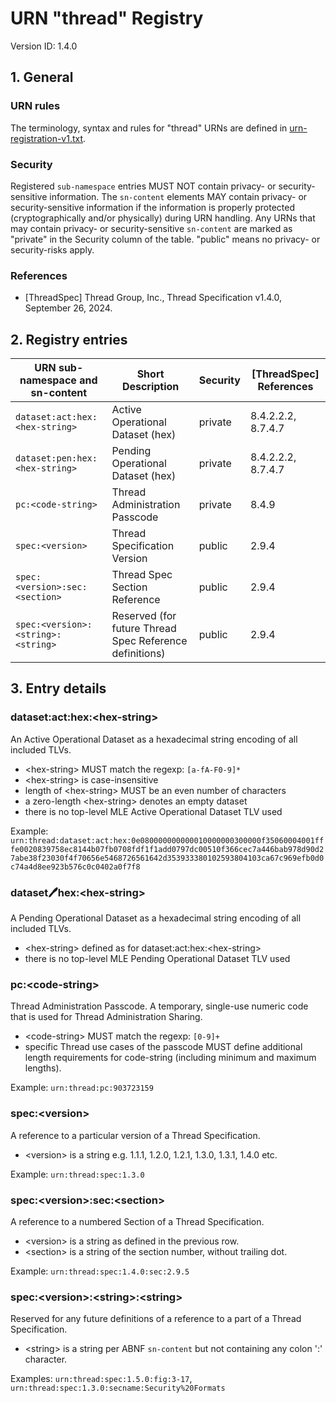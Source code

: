 # URN "thread" Registry

Version ID: 1.4.0

## 1. General

### URN rules
The terminology, syntax and rules for "thread" URNs are defined in [urn-registration-v1.txt](urn-registration-v1.txt).

### Security 
Registered `sub-namespace` entries MUST NOT contain privacy- or security-sensitive information. The `sn-content` elements MAY contain privacy- or security-sensitive information if the information is properly protected (cryptographically and/or physically) during URN handling.
Any URNs that may contain privacy- or security-sensitive `sn-content` are marked as "private" in the Security column of the table. "public" means no privacy- or security-risks apply.

### References
- [ThreadSpec] Thread Group, Inc., Thread Specification v1.4.0, September 26, 2024.

## 2. Registry entries

| URN sub-namespace and sn-content | Short Description                                       | Security | [ThreadSpec] References
|----------------------------------|---------------------------------------------------------|----------|------------------------ 
| `dataset:act:hex:<hex-string>`   | Active Operational Dataset (hex)                        | private  | 8.4.2.2.2, 8.7.4.7
| `dataset:pen:hex:<hex-string>`   | Pending Operational Dataset (hex)                       | private  | 8.4.2.2.2, 8.7.4.7
| `pc:<code-string>`               | Thread Administration Passcode                          | private  | 8.4.9
| `spec:<version>`                 | Thread Specification Version                            | public   | 2.9.4
| `spec:<version>:sec:<section>`   | Thread Spec Section Reference                           | public   | 2.9.4
| `spec:<version>:<string>:<string>` | Reserved (for future Thread Spec Reference definitions) | public | 2.9.4

## 3. Entry details

### dataset:act:hex:\<hex-string>	
An Active Operational Dataset as a hexadecimal string encoding of all included TLVs. 
- \<hex-string> MUST match the regexp: `[a-fA-F0-9]*` 
- \<hex-string> is case-insensitive
- length of \<hex-string> MUST be an even number of characters
- a zero-length \<hex-string> denotes an empty dataset
- there is no top-level MLE Active Operational Dataset TLV used

Example: `urn:thread:dataset:act:hex:0e080000000000010000000300000f35060004001fffe0020839758ec8144b07fb0708fdf1f1add0797dc00510f366cec7a446bab978d90d27abe38f23030f4f70656e5468726561642d353933380102593804103ca67c969efb0d0c74a4d8ee923b576c0c0402a0f7f8`


### dataset:pen:hex:\<hex-string>	
A Pending Operational Dataset as a hexadecimal string encoding of all included TLVs.
- \<hex-string> defined as for dataset:act:hex:\<hex-string>
- there is no top-level MLE Pending Operational Dataset TLV used


### pc:\<code-string>
Thread Administration Passcode. A temporary, single-use numeric code that is used for Thread Administration Sharing.
- \<code-string> MUST match the regexp: `[0-9]+`
- specific Thread use cases of the passcode MUST define additional length requirements for code-string (including minimum and maximum lengths).

Example: `urn:thread:pc:903723159`


### spec:\<version>
A reference to a particular version of a Thread Specification.
- \<version> is a string e.g. 1.1.1, 1.2.0, 1.2.1, 1.3.0, 1.3.1, 1.4.0 etc.

Example: `urn:thread:spec:1.3.0`


### spec:\<version>:sec:\<section>
A reference to a numbered Section of a Thread Specification.
- \<version> is a string as defined in the previous row.
- \<section> is a string of the section number, without trailing dot.

Example: `urn:thread:spec:1.4.0:sec:2.9.5`


### spec:\<version>:\<string>:\<string>
Reserved for any future definitions of a reference to a part of a Thread Specification.
- \<string> is a string per ABNF `sn-content` but not containing any colon ':' character.

Examples: `urn:thread:spec:1.5.0:fig:3-17`, `urn:thread:spec:1.3.0:secname:Security%20Formats`
